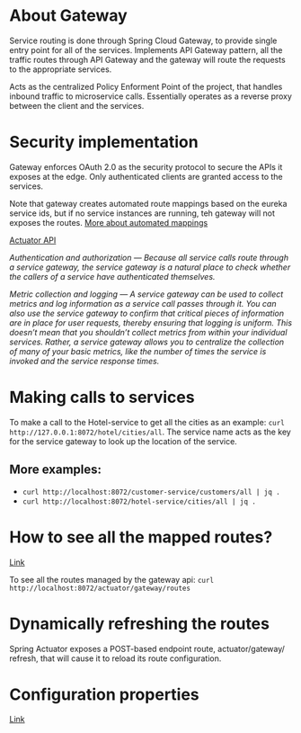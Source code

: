 # About Gateway

Service routing is done through Spring Cloud Gateway, to provide single entry point for all of the services. Implements API Gateway pattern, all the traffic routes through API Gateway and the gateway will route the requests to the appropriate services.

Acts as the centralized Policy Enforment Point of the project, that handles inbound traffic to microservice calls. Essentially operates as a reverse proxy between the client and the services.

# Security implementation

Gateway enforces OAuth 2.0 as the security protocol to secure the APIs it exposes at the edge. Only authenticated clients are granted access to the services.

Note that gateway creates automated route mappings based on the eureka service ids, but if no service instances are running, teh gateway will not exposes the routes.
[More about automated mappings](https://docs.spring.io/spring-cloud-gateway/docs/current/reference/html/#the-discoveryclient-route-definition-locator)

[Actuator API](https://docs.spring.io/spring-cloud-gateway/docs/current/reference/html/#actuator-api)

*Authentication and authorization — Because all service calls route through a service gateway, the service gateway is a natural place to check whether the callers of a service have authenticated themselves.*

*Metric collection and logging — A service gateway can be used to collect metrics and log information as a service call passes through it. You can also use the service gateway to confirm that critical pieces of information are in place for user requests, thereby ensuring that logging is uniform. This doesn’t mean that you shouldn’t collect metrics from within your individual services. Rather, a service gateway allows you to centralize the collection of many of your basic metrics, like the number of times the service is invoked and the service response times.*

# Making calls to services

To make a call to the Hotel-service to get all the cities as an example: `curl http://127.0.0.1:8072/hotel/cities/all`. The service name acts as the key for the service gateway to look up the location of the service.

## More examples:

* `curl http://localhost:8072/customer-service/customers/all | jq .`
* `curl http://localhost:8072/hotel-service/cities/all | jq .`

# How to see all the mapped routes?

[Link](https://docs.spring.io/spring-cloud-gateway/docs/current/reference/html/#recap-the-list-of-all-endpoints)

To see all the routes managed by the gateway api: `curl http://localhost:8072/actuator/gateway/routes`

# Dynamically refreshing the routes

Spring Actuator exposes a POST-based endpoint route, actuator/gateway/ refresh, that will cause it to reload its route configuration.

# Configuration properties

[Link](https://docs.spring.io/spring-cloud-gateway/docs/current/reference/html/appendix.html)
